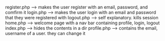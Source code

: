 register.php --> makes the user register with an email, password, and comfirm it
login.php --> makes the user login with an email and password that they were registered with
logout.php --> self explanatory. kills session
home.php --> welcome page with a nav bar containing profile, login, logout
index.php --> hides the contents in a dir
profile.php --> contains the email, username of a user. they can change it 

